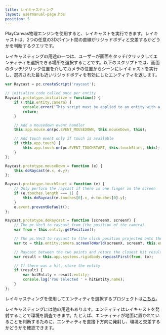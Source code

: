 ```yaml
---
title: レイキャスティング
layout: usermanual-page.hbs
position: 5
---
```


PlayCanvas物理エンジンを使用すると、レイキャストを実行できます。レイキャストは、2つの任意の3Dポイント間の直線がリジッドボディと交差するかどうかを判断するクエリです。

レイキャスティングの用途の一つは、ユーザーが画面をタッチ/クリックしてエンティティを選択できる場所を選択することです。以下のスクリプトでは、画面のタッチ/クリック位置を介してカメラの位置からシーンにレイキャストを実行し、選択された最も近いリジッドボディを有効にしたエンティティを返します。

```javascript
var Raycast = pc.createScript('raycast');

// initialize code called once per entity
Raycast.prototype.initialize = function() {
    if (!this.entity.camera) {
        console.error('This script must be applied to an entity with a camera component.');
        return;
    }

    // Add a mousedown event handler
    this.app.mouse.on(pc.EVENT_MOUSEDOWN, this.mouseDown, this);

    // Add touch event only if touch is available
    if (this.app.touch) {
        this.app.touch.on(pc.EVENT_TOUCHSTART, this.touchStart, this);
    }
};

Raycast.prototype.mouseDown = function (e) {
    this.doRaycast(e.x, e.y);
};

Raycast.prototype.touchStart = function (e) {
    // Only perform the raycast if there is one finger on the screen
    if (e.touches.length === 1) {
        this.doRaycast(e.touches[0].x, e.touches[0].y);
    }
    e.event.preventDefault();
};

Raycast.prototype.doRaycast = function (screenX, screenY) {
    // The pc.Vec3 to raycast from (the position of the camera)
    var from = this.entity.getPosition();

    // The pc.Vec3 to raycast to (the click position projected onto the camera's far clip plane)
    var to = this.entity.camera.screenToWorld(screenX, screenY, this.entity.camera.farClip);

    // Raycast between the two points and return the closest hit result
    var result = this.app.systems.rigidbody.raycastFirst(from, to);

    // If there was a hit, store the entity
    if (result) {
        var hitEntity = result.entity;
        console.log('You selected ' + hitEntity.name);
    }
};
```

レイキャスティングを使用してエンティティを選択するプロジェクトは[こちら][1]。

レイキャスティングには他の用途もあります。エンティティはレイキャストを発射することで環境を調査できます。たとえば、エンティティが地面に置かれていることを判断するために、エンティティを直接下方向に発射し、環境と交差するかどうかを確認できます。

[1]: https://playcanvas.com/project/410547/overview/entity-picking-using-physics
